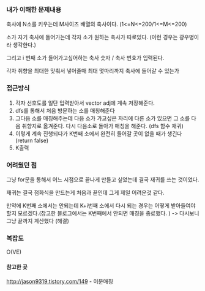 ### 내가 이해한 문제내용

축사에 N소를 키우는데 M사이즈 배열의 축사이다. (1<=N<=200/1<=M<=200)

소가 자기 축사에 들어가는데 각자 소가 원하는 축사가 따로있다. (이런 경우는 광우병이라 생각한다.)

그리고 i 번째 소가 들어가고싶어하는 축사 숫자 / 축사 번호가 입력된다.

각자 취향을 최대한 맞춰서 넣어줄때 최대 몇마리까지 축사에 들어갈 수 있는가

###  접근방식

1. 각자 선호도를 일단 입력받아서 vector adj에 계속 저장해준다.
2. dfs를 통해서 처음 방문하는 소를 매칭해준다
3. 그다음 소를 매칭해주는데 다음 소가 가고싶은 자리에 다른 소가 있으면 그 소를 다음 취향지로 옮겨준다. 다시 다음소로 돌아가 매칭을 해준다. (dfs 함수 재귀)
4. 이렇게 계속 진행되다가 K번째 소에서 완전히 들어갈 곳이 없을 때가 생긴다 (return false)
5. K출력

### 어려웠던 점

그냥 for문을 통해서 어느 시점으로 끝나게 만들고 싶었는데 결국 재귀를 쓰는 것이었다.

재귀는 결국 점화식을 만드는게 처음과 끝인데 그게 제일 어려운것 같다.  

만약에 K번째 소에서는 안되는데 K+i번째 소에서 다시 되는 경우는 어떻게 받아들여야할지 모르겠다.(참고한 블로그에서는 K번째에서 안되면 매칭을 종료했다. ) -> 다시보니 그냥 끝까지 계산했다 (해결)

### 복잡도

O(VE)



####  참고한 곳

http://jason9319.tistory.com/149 - 이분매칭





